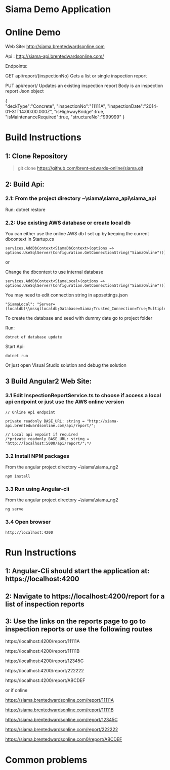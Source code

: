 # Siama Demo Application

# Online Demo

Web Site: http://siama.brentedwardsonline.com

Api : http://siama-api.brentedwardsonline.com/

Endpoints:

GET api/report/{inspectionNo}
Gets a list or single inspection report

PUT api/report/
Updates an existing inspection report
Body is an inspection report Json object

{	
	"deckType":"Concrete",
	"inspectionNo":"11111A",
	"inspectionDate":"2014-01-31T14:00:00.000Z",
	"isHighwayBridge":true,
	"isMaintenanceRequired":true,
	"structureNo":"999999"
}

# Build Instructions

## 1:  Clone Repository
> git clone https://github.com/brent-edwards-online/siama.git

## 2:  Build Api:

### 2.1:  From the project directory ~\siama\siama_api\siama_api

Run: dotnet restore

### 2.2:  Use existing AWS database or create local db

You can either use the online AWS db I set up by keeping the current dbcontext in Startup.cs
```
services.AddDbContext<SiamaDbContext>(options => options.UseSqlServer(Configuration.GetConnectionString("SiamaOnline")));
```
or 

Change the dbcontext to use internal database
```
services.AddDbContext<SiamaLocal>(options => options.UseSqlServer(Configuration.GetConnectionString("SiamaOnline")));
```
You may need to edit connection string in appsettings.json
```
"SiamaLocal": "Server=(localdb)\\mssqllocaldb;Database=Siama;Trusted_Connection=True;MultipleActiveResultSets=true"
```
To create the database and seed with dummy date go to project folder 

Run: 
```
dotnet ef database update
```
Start Api: 
```
dotnet run
```
Or just open Visual Studio solution and debug the solution


## 3 Build Angular2 Web Site:

### 3.1 Edit InspectionReportService.ts to choose if access a local api endpoint or just use the AWS online version
```
// Online Api endpoint
  
private readonly BASE_URL: string = "http://siama-api.brentedwardsonline.com/api/report/";

// Local api enpoint if required
/*private readonly BASE_URL: string = "http://localhost:5000/api/report/";*/
```
### 3.2 Install NPM packages  

From the angular project directory ~\siama\siama_ng2
```  
npm install
```  
### 3.3 Run using Angular-cli

From the angular project directory ~\siama\siama_ng2
```
ng serve
```  
### 3.4 Open browser
```  
http://localhost:4200
```
# Run Instructions

## 1: Angular-Cli should start the application at: https://localhost:4200
## 2: Navigate to https://localhost:4200/report for a list of inspection reports
## 3: Use the links on the reports page to go to inspection reports or use the following routes
  
  https://localhost:4200/report/11111A
  
  https://localhost:4200/report/11111B
  
  https://localhost:4200/report/12345C
  
  https://localhost:4200/report/222222
  
  https://localhost:4200/report/ABCDEF

or if online

  https://siama.brentedwardsonline.com/report/11111A
  
  https://siama.brentedwardsonline.com/report/11111B
  
  https://siama.brentedwardsonline.com/report/12345C
  
  https://siama.brentedwardsonline.com/report/222222
  
  https://siama.brentedwardsonline.com0/report/ABCDEF


# Common problems


